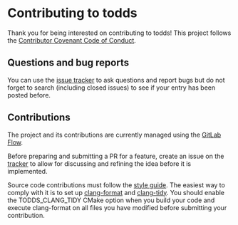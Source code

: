 # Contributing to todds

Thank you for being interested on contributing to todds! This project follows the [Contributor Covenant Code of Conduct](CODE_OF_CONDUCT.md).

## Questions and bug reports

You can use the [issue tracker](https://github.com/joseasoler/todds/issues) to ask questions and report bugs but do not forget to search (including closed issues) to see if your entry has been posted before.

## Contributions

The project and its contributions are currently managed using the [GitLab Flow](https://docs.gitlab.com/ee/topics/gitlab_flow.html). 

Before preparing and submitting a PR for a feature, create an issue on the [tracker](https://github.com/joseasoler/todds/issues) to allow for discussing and refining the idea before it is implemented.

Source code contributions must follow the [style guide](STYLE_GUIDE.md). The easiest way to comply with it is to set up [clang-format](https://clang.llvm.org/docs/ClangFormat.html) and [clang-tidy](https://clang.llvm.org/extra/clang-tidy/). You should enable the TODDS_CLANG_TIDY CMake option when you build your code and execute clang-format on all files you have modified before submitting your contribution.